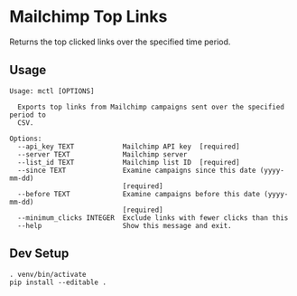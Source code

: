 # Mailchimp Top Links

Returns the top clicked links over the specified time period.

## Usage

```shell
Usage: mctl [OPTIONS]

  Exports top links from Mailchimp campaigns sent over the specified period to
  CSV.

Options:
  --api_key TEXT            Mailchimp API key  [required]
  --server TEXT             Mailchimp server
  --list_id TEXT            Mailchimp list ID  [required]
  --since TEXT              Examine campaigns since this date (yyyy-mm-dd)
                            [required]
  --before TEXT             Examine campaigns before this date (yyyy-mm-dd)
                            [required]
  --minimum_clicks INTEGER  Exclude links with fewer clicks than this
  --help                    Show this message and exit.
```

## Dev Setup

```shell
. venv/bin/activate
pip install --editable .
```